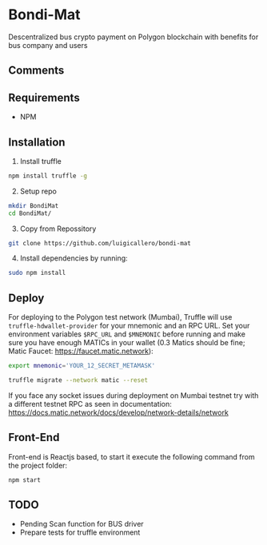 # Bondi-Mat
Descentralized bus crypto payment on Polygon blockchain with benefits for bus company and users

## Comments

## Requirements

- NPM

## Installation

1. Install truffle

```bash
npm install truffle -g
```

2. Setup repo

```bash
mkdir BondiMat
cd BondiMat/
```

3. Copy from Repossitory

```bash
git clone https://github.com/luigicallero/bondi-mat
```

4. Install dependencies by running:

```bash
sudo npm install
```

## Deploy

For deploying to the Polygon test network (Mumbai), Truffle will use `truffle-hdwallet-provider` for your mnemonic and an RPC URL. Set your environment variables `$RPC_URL` and `$MNEMONIC` before running and make sure you have enough MATICs in your wallet (0.3 Matics should be fine; Matic Faucet: https://faucet.matic.network):

```bash
export mnemonic='YOUR_12_SECRET_METAMASK'

truffle migrate --network matic --reset
```
If you face any socket issues during deployment on Mumbai testnet try with a different testnet RPC as seen in documentation:
https://docs.matic.network/docs/develop/network-details/network

## Front-End
Front-end is Reactjs based, to start it execute the following command from the project folder:

```bash
npm start
```

## TODO

- Pending Scan function for BUS driver
- Prepare tests for truffle environment
